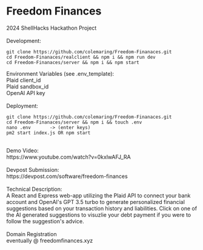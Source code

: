 # Freedom Finances
2024 ShellHacks Hackathon Project <br>
<br>
Development: <br>
```
git clone https://github.com/colemaring/Freedom-Finanaces.git 
cd Freedom-Finanaces/realclient && npm i && npm run dev 
cd Freedom-Finanaces/server && npm i && npm start 
```
Environment Variables (see .env_template): <br>
Plaid client_id <br>
Plaid sandbox_id <br>
OpenAI API key <br>
<br>
Deployment:<br>
```
git clone https://github.com/colemaring/Freedom-Finanaces.git 
cd Freedom-Finanaces/server && npm i && touch .env 
nano .env       -> (enter keys) 
pm2 start index.js OR npm start
```
<br>
Demo Video: <br>
https://www.youtube.com/watch?v=0kxlwAFJ_RA <br>
<br>
Devpost Submission:  <br>
https://devpost.com/software/freedom-finances  <br>
<br>
Technical Description: <br>
A React and Express web-app utilizing the Plaid API to connect your bank account and OpenAI's GPT 3.5 turbo to generate personalized financial suggestions based on your transaction history and liabilities. Click on one of the AI generated suggestions to visuzlie your debt payment if you were to follow the suggestion's advice. <br>
<br>
Domain Registration  <br>
eventually @ freedomfinances.xyz <br>
